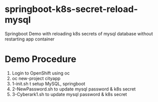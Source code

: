 # springboot-k8s-secret-reload-mysql
Springboot Demo with reloading k8s secrets of mysql database without restarting app container


# Demo Procedure

1. Login to OpenShift using oc
2. oc new-project cityapp
3. 1-init.sh t setup MySQL, springboot
4. 2-NewPassword.sh to update mysql password & k8s secret
5. 3-Cyberark1.sh to update mysql password & k8s secret
